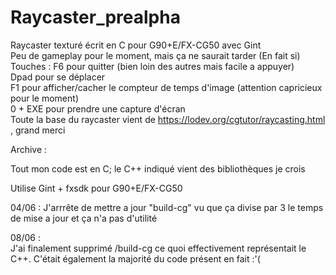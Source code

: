 # Raycaster_prealpha
Raycaster texturé écrit en C pour G90+E/FX-CG50 avec Gint  
Peu de gameplay pour le moment, mais ça ne saurait tarder (En fait si)  
Touches : F6 pour quitter (bien loin des autres mais facile a appuyer)    
          Dpad pour se déplacer   
          F1 pour afficher/cacher le compteur de temps d'image (attention capricieux pour le moment)   
          0 + EXE pour prendre une capture d'écran   
Toute la base du raycaster vient de  https://lodev.org/cgtutor/raycasting.html , grand merci  
   
   
   
   
    
   
   
   
   
   
   
   
   
Archive : 

Tout mon code est en C; le C++ indiqué vient des bibliothèques je crois 
 
Utilise Gint + fxsdk pour G90+E/FX-CG50

04/06 :
J'arrrête de mettre a jour "build-cg" vu que ça divise par 3 le temps de mise a jour
et ça n'a pas d'utilité 

08/06 :   
J'ai finalement supprimé /build-cg ce quoi effectivement représentait le C++. C'était également la majorité du code présent en fait :'(

